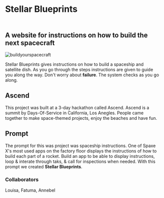 # Stellar Blueprints

## <br>A website for instructions on how to build the next spacecraft</br>

![buildyourspacecraft](https://github.com/user-attachments/assets/f7cd29bc-13e2-4eff-b640-4f92d888f58f)

Stellar Blueprints gives instructions on how to build a spaceship and satellite dish. As you go through the steps instructions are given to guide you along the way. Don't worry about **failure**. The system checks as you go along.

## Ascend
This project was built at a 3-day hackathon called Ascend. Ascend is a summit by Days-Of-Service in California, Los Anegles. People came together to make space-themed projects, enjoy the beaches and have fun.

## Prompt
The prompt for this was project was spaceship instructions. One of Spaxe X's most used apps on the factory floor displays the instructions of how to build each part of a rocket. Build an app to be able to display instructions, loop & interate through taks, & call for inspections when needed. With this prompt we created **Stellar Blueprints**.

### Collaborators
Louisa, Fatuma, Annebel

